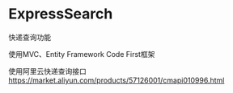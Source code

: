 # ExpressSearch
快递查询功能

使用MVC、Entity Framework Code First框架

使用阿里云快递查询接口 https://market.aliyun.com/products/57126001/cmapi010996.html
